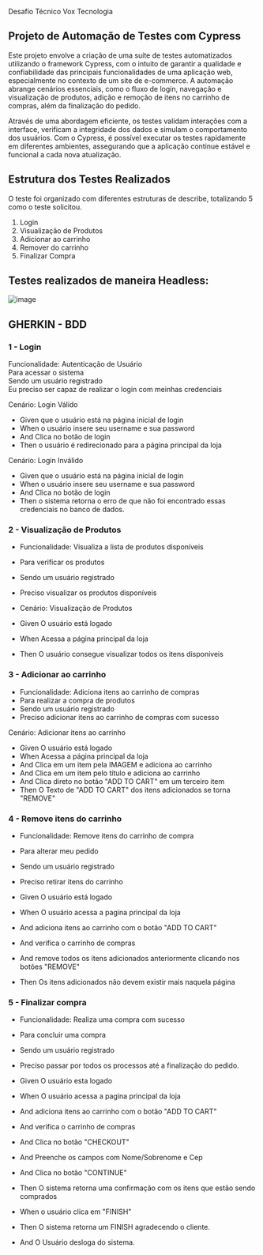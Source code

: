 
Desafio Técnico Vox Tecnologia

## Projeto de Automação de Testes com Cypress

Este projeto envolve a criação de uma suíte de testes automatizados utilizando o framework Cypress, com o intuito de garantir a qualidade e confiabilidade das principais funcionalidades de uma aplicação web, especialmente no contexto de um site de e-commerce. A automação abrange cenários essenciais, como o fluxo de login, navegação e visualização de produtos, adição e remoção de itens no carrinho de compras, além da finalização do pedido.

Através de uma abordagem eficiente, os testes validam interações com a interface, verificam a integridade dos dados e simulam o comportamento dos usuários. Com o Cypress, é possível executar os testes rapidamente em diferentes ambientes, assegurando que a aplicação continue estável e funcional a cada nova atualização.


## Estrutura dos Testes Realizados
O teste foi organizado com diferentes estruturas de describe, totalizando 5 como o teste solicitou.
1. Login
2. Visualização de Produtos
3. Adicionar ao carrinho
4. Remover do carrinho
5. Finalizar Compra


## Testes realizados de maneira Headless:
![image](https://github.com/user-attachments/assets/46a97b0e-5cd3-4c3a-abd3-c8c396b8b6c4)

## GHERKIN - BDD
### 1 - Login
 Funcionalidade: Autenticação de Usuário <br />
 Para acessar o sistema <br />
 Sendo um usuário registrado  <br />
 Eu preciso ser capaz de realizar o login com meinhas credenciais  <br />

Cenário: Login Válido
- Given que o usuário está na página inicial de login
- When o usuário insere seu username e sua password
- And Clica no botão de login
- Then o usuário é redirecionado para a página principal da loja

Cenário: Login Inválido
- Given que o usuário está na página inicial de login
- When o usuário insere seu username e sua password
- And Clica no botão de login
- Then o sistema retorna o erro de que não foi encontrado essas credenciais no banco de dados.


### 2 - Visualização de Produtos
- Funcionalidade:  Visualiza a lista de produtos disponíveis 
- Para verificar os produtos
- Sendo um usuário registrado
- Preciso visualizar os produtos disponíveis


- Cenário: Visualização de Produtos
- Given O usuário está logado 
- When Acessa a página principal da loja
- Then O usuário consegue visualizar todos os itens disponíveis


### 3 - Adicionar ao carrinho
- Funcionalidade: Adiciona itens ao carrinho de compras
- Para realizar a compra de produtos
- Sendo um usuário registrado
- Preciso adicionar itens ao carrinho de compras com sucesso

Cenário: Adicionar itens ao carrinho
- Given O usuário está logado
- When Acessa a página principal da loja
- And Clica em um item pela IMAGEM e adiciona ao carrinho
- And Clica em um item pelo título e adiciona ao carrinho
- And Clica direto no botão "ADD TO CART" em um terceiro item 
- Then O Texto de "ADD TO CART" dos itens adicionados se torna "REMOVE"

### 4 - Remove itens do carrinho
- Funcionalidade: Remove itens do carrinho de compra
- Para alterar meu pedido
- Sendo um usuário registrado
- Preciso retirar itens do carrinho

- Given O usuário está logado
- When O usuário acessa a pagina principal da loja
- And adiciona itens ao carrinho com o botão "ADD TO CART"
- And verifica o carrinho de compras
- And remove todos os itens adicionados anteriormente clicando nos botões "REMOVE"	
- Then Os itens adicionados não devem existir mais naquela página


### 5 - Finalizar compra
- Funcionalidade: Realiza uma compra com sucesso
- Para concluir uma compra
- Sendo um usuário registrado
- Preciso passar por todos os processos até a finalização do pedido.


- Given O usuário esta logado
- When O usuário acessa a pagina principal da loja
- And adiciona itens ao carrinho com o botão "ADD TO CART"
- And verifica o carrinho de compras
- And Clica no botão "CHECKOUT"
- And Preenche os campos com Nome/Sobrenome e Cep 
- And Clica no botão "CONTINUE"
- Then O sistema retorna uma confirmação com os itens que estão sendo comprados
- When o usuário clica em "FINISH"
- Then O sistema retorna um FINISH agradecendo o cliente.
- And O Usuário desloga do sistema.

